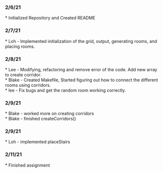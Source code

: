 <h3>2/6/21</h3>
* Initialized Repository and Created README
<h3>2/7/21</h3>
* Loh - Implemented initialization of the grid, output, generating rooms, and placing rooms.
<h3>2/8/21</h3>
* Lee - Modifying, refactoring and remove error of the code. Add new array to create corridor. <br />
* Blake - Created Makefile, Started figuring out how to connect the different rooms using corridors. <br />
* lee - Fix bugs and get the random room working correctly.
<h3>2/9/21</h3>
* Blake - worked more on creating corridors <br />
* Blake - finished createCorridors() <br />
<h3>2/9/21</h3>
* Loh - implemented placeStairs<br/>
<h3>2/11/21</h3>
* Finished assignment